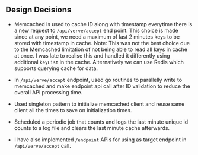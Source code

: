 ## Design Decisions
- Memcached is used to cache ID along with timestamp everytime there is a new request to `/api/verve/accept` end point. This choice is made since at any point, we need a maximum of last 2 minutes keys to be stored with timestamp in cache.
Note: This was not the best choice due to the Memcached limitation of not being able to read all keys in cache at once. I was late to realise this and handled it differently using additional `keyList` in the cache. Alternatively we can use Redis which supports querying cache for data.

- In `/api/verve/accept` endpoint, used go routines to parallelly write to memcached and make endpoint api call after ID validation to reduce the overall API processing time.

- Used singleton pattern to initialize memcached client and reuse same client all the times to save on initialization times.

- Scheduled a periodic job that counts and logs the last minute unique id counts to a log file and clears the last minute cache afterwards.

- I have also implemented `/endpoint` APIs for using as target endpoint in `/api/verve/accept` call. 